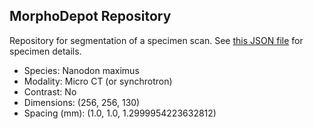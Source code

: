 
## MorphoDepot Repository
Repository for segmentation of a specimen scan.  See [this JSON file](MorphoDepotAccession.json) for specimen details.
* Species: Nanodon maximus
* Modality: Micro CT (or synchrotron)
* Contrast: No
* Dimensions: (256, 256, 130)
* Spacing (mm): (1.0, 1.0, 1.2999954223632812)
        
